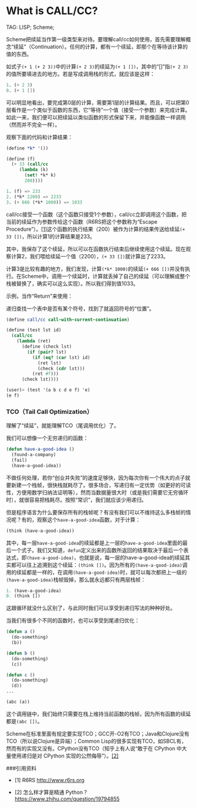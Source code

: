 What is CALL/CC?
================

TAG: LISP; Scheme;

Scheme把续延当作第一级类型来对待。要理解call/cc如何使用，首先需要理解概念“续延”（Continuation）。任何的计算，都有一个续延，即那个在等待该计算的值的东西。

如式子`(+ 1 (+ 2 3))`中的计算`(+ 2 3)`的续延为`(+ 1 [])`，其中的“[]”指`(+ 2 3)`的值所要填进去的地方。若是写成调用栈的形式，就应该是这样：

```scheme
1. (+ 2 3)
0. (+ 1 [])
```

可以明显地看出，要完成第0层的计算，需要第1层的计算结果。而且，可以把第0层看作是一个类似于函数的东西，它“等待”一个值（接受一个参数）来完成计算。如此一来，我们便可以把续延以类似函数的形式保留下来，并能像函数一样调用（然而并不完全一样）。

观察下面的代码和计算结果：

```scheme
(define *k* '())

(define (f)
  (+ 33 (call/cc
	 (lambda (k)
	   (set! *k* k)
	   200))))

1. (f) => 233
2. (*k* 2200) => 2233
3. (+ 666 (*k* 1000)) => 1033
```

call/cc接受一个函数（这个函数只接受1个参数），call/cc立即调用这个函数，把当前的续延作为参数传给这个函数（R6RS把这个参数称为“Escape Procedure”）。[[1]](#[1])这个函数的执行结果（200）被作为计算的结果传送给续延`(+ 33 [])`，所以计算1的计算结果是233。

其中，我保存了这个续延，所以可以在函数执行结束后继续使用这个续延。现在观察计算2，我们喂给续延一个值（2200），`(+ 33 [])`就计算出了2233。

计算3是比较有趣的地方，我们发现，计算`(*k* 1000)`的续延`(+ 666 [])`并没有执行。在Scheme中，调用一个续延时，计算就丢掉了自己的续延（可以理解成整个栈被替换了，确实可以这么实现）。所以我们得到值1033。

示例，当作“Return”来使用：

递归查找一个表中是否有某个符号，找到了就返回符号的“位置”。

```scheme
(define call/cc call-with-current-continuation)

(define (test lst id)
  (call/cc
    (lambda (ret)
      (define (check lst)
        (if (pair? lst)
          (if (eq? (car lst) id)
            (ret lst)
            (check (cdr lst)))
          (ret #f)))
      (check lst))))

(user)> (test '(a b c d e f) 'e)
(e f)
```

### TCO（Tail Call Optimization）

理解了“续延”，就能理解TCO（尾调用优化）了。

我们可以想像一个无穷递归的函数：

```CommonLisp
(defun have-a-good-idea ()
  (found-a-company)
  (fail)
  (have-a-good-idea))
```

不做任何处理，若你“创业并失败”的速度足够快，因为每次你有一个伟大的点子就要新建一个栈帧，很快栈就耗尽了。很多场合，写递归有一定优势（如更好的可读性，方便用数学归纳法证明等），然而当数据量很大时（或是我们需要它无穷循环时），就很容易把栈耗尽。按照“常识”，我们就应该少用递归。

但是程序语言为什么要保存所有的栈帧呢？有没有我们可以不维持这么多栈帧的情况呢？有的，观察这个`have-a-good-idea`函数，对于计算：

```CommonLisp
(think (have-a-good-idea))
```

其中，每一层`have-a-good-idea`的续延都是上一层的`have-a-good-idea`里面的最后一个式子。我们又知道，`defun`定义出来的函数所返回的结果取决于最后一个表达式，即`(have-a-good-idea)`，也就是说，每一层的have-a-good-idea的续延其实都可以往上追溯到这个续延：`(think [])`。因为所有的`(have-a-good-idea)`调用的续延都是一样的，在调用`(have-a-good-idea)`时，就可以每次都把上一级的`(have-a-good-idea)`栈帧毁掉，那么就永远都只有两层栈帧：

```CommonLisp
1. (have-a-good-idea)
0. (think [])
```

这跟循环就没什么区别了，与此同时我们可以享受到递归写法的种种好处。

当我们有很多个不同的函数时，也可以享受到尾递归优化：

``` CommonLisp
(defun a ()
  (do-something)
  (b))

(defun b ()
  (do-something)
  (c))

(defun c ()
  (do-something)
  (d))
...

(abc (a))
```

这个调用链中，我们始终只需要在栈上维持当前函数的栈帧，因为所有函数的续延都是`(abc [])`。

Scheme在标准里面有规定要实现TCO；GCC开-O2有TCO；Java和Clojure没有TCO（所以说Clojure是异端）；Common Lisp的很多实现有TCO，如SBCL有，然而有的实现又没有。CPython没有TCO（知乎上有人说“敢于在 CPython 中大量使用递归是对 CPython 实现的公然侮辱”）。[[2]](#[2])

###引用资料

* <a name="[1]">[1]</a> R6RS http://www.r6rs.org

* <a name="[2]">[2]</a> 怎么样才算是精通 Python？ https://www.zhihu.com/question/19794855
